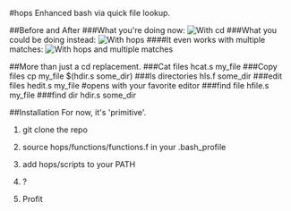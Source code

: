 #hops
Enhanced bash via quick file lookup.

##Before and After
###What you're doing now:
![With cd](http://i.imgur.com/fVSrRju.gif)
###What you could be doing instead:
![With hops](http://i.imgur.com/wYBMpTU.gif)
####It even works with multiple matches:
![With hops and multiple matches](http://i.imgur.com/JGJCx9J.gif)

##More than just a cd replacement.
###Cat files
    hcat.s my_file
###Copy files
    cp my_file $(hdir.s some_dir)
###ls directories
    hls.f some_dir
###edit files
    hedit.s my_file #opens with your favorite editor
###find file
    hfile.s my_file
###find dir
    hdir.s some_dir

##Installation
For now, it's 'primitive'.
1. git clone the repo

2. source hops/functions/functions.f in your .bash_profile

3. add hops/scripts to your PATH

4. ?

5. Profit